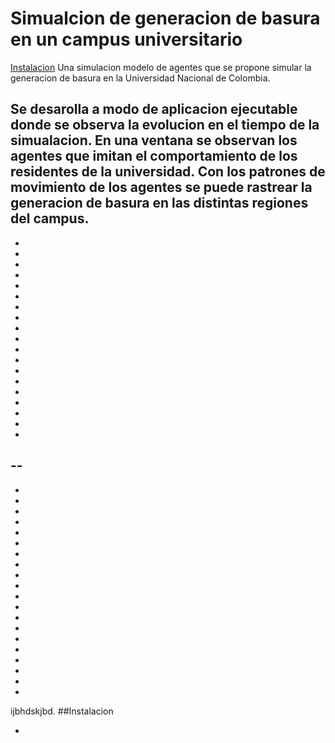 # Simualcion de generacion de basura en un campus universitario
[Instalacion](#Instalacion)
Una simulacion modelo de agentes que se propone simular la generacion de basura en la Universidad Nacional de Colombia. 

Se desarolla a modo de aplicacion ejecutable donde se observa la evolucion en el tiempo de la simualacion. En una ventana se observan los agentes que imitan el comportamiento de los residentes de la universidad. Con los patrones de movimiento de los agentes se puede rastrear la generacion de basura en las distintas regiones del campus. 
-
-
-
-
-
-
-
-
-
-
-
-
-
-
-
-
-
-
-
-
--
-
-
-
-
-
-
-
-
-
-
-
-
-
-
-
-
-
-
-
-
-
ijbhdskjbd.
##Instalacion

-
